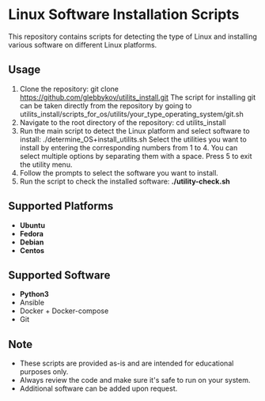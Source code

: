# Linux Software Installation Scripts

This repository contains scripts for detecting the type of Linux and installing various software on different Linux platforms.

## Usage

1. Clone the repository: 
git clone https://github.com/glebbykov/utilits_install.git
The script for installing git can be taken directly from the repository by going to utilits_install/scripts_for_os/utilits/your_type_operating_system/git.sh
2. Navigate to the root directory of the repository:
cd utilits_install
3. Run the main script to detect the Linux platform and select software to install:
./determine_OS+install_utilits.sh
Select the utilities you want to install by entering the corresponding numbers from 1 to 4. You can select multiple options by separating them with a space. Press 5 to exit the utility menu.
4. Follow the prompts to select the software you want to install.
5. Run the script to check the installed software:
**./utility-check.sh**

## Supported Platforms

- __Ubuntu__
- __Fedora__
- __Debian__
- __Centos__

## Supported Software

- __Python3__
- Ansible
- Docker + Docker-compose
- Git 

## Note

- These scripts are provided as-is and are intended for educational purposes only.
- Always review the code and make sure it's safe to run on your system.
- Additional software can be added upon request.
